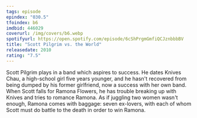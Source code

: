 ```yaml
---
tags: episode
epindex: "030.5"
tfoindex: b6
imdbid: 446029
coverurl: /img/covers/b6.webp
spotifyurl: https://open.spotify.com/episode/6cShPrgmGmfiQCJznbbbBV
title: "Scott Pilgrim vs. the World"
releasedate: 2010
rating: "7.5"
---
```


Scott Pilgrim plays in a band which aspires to success. He dates Knives Chau, a high-school girl five years younger, and he hasn't recovered from being dumped by his former girlfriend, now a success with her own band. When Scott falls for Ramona Flowers, he has trouble breaking up with Knives and tries to romance Ramona. As if juggling two women wasn't enough, Ramona comes with baggage: seven ex-lovers, with each of whom Scott must do battle to the death in order to win Ramona.